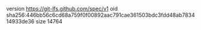 version https://git-lfs.github.com/spec/v1
oid sha256:446bb56c6cd68a759f0f00892aac791cae361503bdc3fdd48ab783414933de36
size 14764
